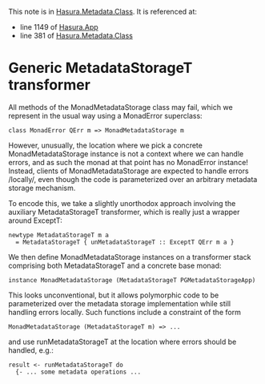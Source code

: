 This note is in [Hasura.Metadata.Class](https://github.com/hasura/graphql-engine/blob/master/server/src-lib/Hasura/Metadata/Class.hs#L335).
It is referenced at:
  - line 1149 of [Hasura.App](https://github.com/hasura/graphql-engine/blob/master/server/src-lib/Hasura/App.hs#L1149)
  - line 381 of [Hasura.Metadata.Class](https://github.com/hasura/graphql-engine/blob/master/server/src-lib/Hasura/Metadata/Class.hs#L381)

# Generic MetadataStorageT transformer

All methods of the MonadMetadataStorage class may fail, which we represent in
the usual way using a MonadError superclass:

    class MonadError QErr m => MonadMetadataStorage m

However, unusually, the location where we pick a concrete MonadMetadataStorage
instance is not a context where we can handle errors, and as such the monad at
that point has no MonadError instance! Instead, clients of MonadMetadataStorage
are expected to handle errors /locally/, even though the code is parameterized
over an arbitrary metadata storage mechanism.

To encode this, we take a slightly unorthodox approach involving the auxiliary
MetadataStorageT transformer, which is really just a wrapper around ExceptT:

    newtype MetadataStorageT m a
      = MetadataStorageT { unMetadataStorageT :: ExceptT QErr m a }

We then define MonadMetadataStorage instances on a transformer stack comprising
both MetadataStorageT and a concrete base monad:

    instance MonadMetadataStorage (MetadataStorageT PGMetadataStorageApp)

This looks unconventional, but it allows polymorphic code to be parameterized
over the metadata storage implementation while still handling errors locally.
Such functions include a constraint of the form

    MonadMetadataStorage (MetadataStorageT m) => ...

and use runMetadataStorageT at the location where errors should be handled, e.g.:

    result <- runMetadataStorageT do
      {- ... some metadata operations ...

